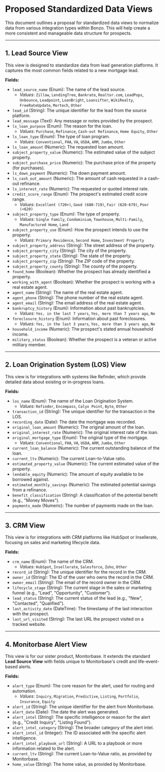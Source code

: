 # Proposed Standardized Data Views

This document outlines a proposal for standardized data views to normalize data from various integration types within Bonzo. This will help create a more consistent and manageable data structure for prospects.

---

## 1. Lead Source View

This view is designed to standardize data from lead generation platforms. It captures the most common fields related to a new mortgage lead.

**Fields:**

-   `lead_source_name` (Enum): The name of the lead source.
    -   *Values*: `Zillow`, `LendingTree`, `Bankrate`, `Realtor.com`, `LeadPops`, `Unbounce`, `Leadpoint`, `LoanBright`, `Loansifter`, `WikiRealty`, `FreeRateUpdate`, `Mortech`, `Other`
-   `lead_id` (String): The unique identifier for the lead from the source platform.
-   `lead_message` (Text): Any message or notes provided by the prospect.
-   `ls_loan_purpose` (Enum): The reason for the loan.
    -   *Values*: `Purchase`, `Refinance`, `Cash-out Refinance`, `Home Equity`, `Other`
-   `ls_loan_type` (Enum): The type of loan program.
    -   *Values*: `Conventional`, `FHA`, `VA`, `USDA`, `ARM`, `Jumbo`, `Other`
-   `ls_loan_amount` (Numeric): The requested loan amount.
-   `subject_property_value` (Numeric): The estimated value of the subject property.
-   `subject_purchase_price` (Numeric): The purchase price of the property (for purchases).
-   `ls_down_payment` (Numeric): The down payment amount.
-   `ls_cash_out_amount` (Numeric): The amount of cash requested in a cash-out refinance.
-   `ls_interest_rate` (Numeric): The requested or quoted interest rate.
-   `credit_score_range` (Enum): The prospect's estimated credit score range.
    -   *Values*: `Excellent (720+)`, `Good (680-719)`, `Fair (620-679)`, `Poor (<620)`
-   `subject_property_type` (Enum): The type of property.
    -   *Values*: `Single Family`, `Condominium`, `Townhouse`, `Multi-Family`, `Manufactured Home`, `Land`
-   `subject_property_use` (Enum): How the prospect intends to use the property.
    -   *Values*: `Primary Residence`, `Second Home`, `Investment Property`
-   `subject_property_address` (String): The street address of the property.
-   `subject_property_city` (String): The city of the property.
-   `subject_property_state` (String): The state of the property.
-   `subject_property_zip` (String): The ZIP code of the property.
-   `subject_property_county` (String): The county of the property.
-   `found_home` (Boolean): Whether the prospect has already identified a property.
-   `working_with_agent` (Boolean): Whether the prospect is working with a real estate agent.
-   `agent_name` (String): The name of the real estate agent.
-   `agent_phone` (String): The phone number of the real estate agent.
-   `agent_email` (String): The email address of the real estate agent.
-   `bankruptcy_history` (Enum): Information about past bankruptcies.
    -   *Values*: `Yes, in the last 7 years`, `Yes, more than 7 years ago`, `No`
-   `foreclosure_history` (Enum): Information about past foreclosures.
    -   *Values*: `Yes, in the last 3 years`, `Yes, more than 3 years ago`, `No`
-   `household_income` (Numeric): The prospect's stated annual household income.
-   `military_status` (Boolean): Whether the prospect is a veteran or active military member.

---

## 2. Loan Origination System (LOS) View

This view is for integrations with systems like Refinder, which provide detailed data about existing or in-progress loans.

**Fields:**

-   `los_name` (Enum): The name of the Loan Origination System.
    -   *Values*: `Refinder`, `Encompass`, `Calyx Point`, `Byte`, `Other`
-   `transaction_id` (String): The unique identifier for the transaction in the LOS.
-   `recording_date` (Date): The date the mortgage was recorded.
-   `original_loan_amount` (Numeric): The original amount of the loan.
-   `original_interest_rate` (Numeric): The original interest rate of the loan.
-   `original_mortgage_type` (Enum): The original type of the mortgage.
    -   *Values*: `Conventional`, `FHA`, `VA`, `USDA`, `ARM`, `Jumbo`, `Other`
-   `current_loan_balance` (Numeric): The current outstanding balance of the loan.
-   `current_ltv` (Numeric): The current Loan-to-Value ratio.
-   `estimated_property_value` (Numeric): The current estimated value of the property.
-   `lendable_equity` (Numeric): The amount of equity available to be borrowed against.
-   `estimated_monthly_savings` (Numeric): The estimated potential savings from a refinance.
-   `benefit_classification` (String): A classification of the potential benefit (e.g., "Money Moves").
-   `payments_made` (Numeric): The number of payments made on the loan.

---

## 3. CRM View

This view is for integrations with CRM platforms like HubSpot or Insellerate, focusing on sales and marketing lifecycle data.

**Fields:**

-   `crm_name` (Enum): The name of the CRM.
    -   *Values*: `HubSpot`, `Insellerate`, `Salesforce`, `Zoho`, `Other`
-   `record_id` (String): The unique identifier for the record in the CRM.
-   `owner_id` (String): The ID of the user who owns the record in the CRM.
-   `owner_email` (String): The email of the record owner in the CRM.
-   `lifecycle_stage` (String): The current stage in the sales or marketing funnel (e.g., "Lead", "Opportunity", "Customer").
-   `lead_status` (String): The current status of the lead (e.g., "New", "Contacted", "Qualified").
-   `last_activity_date` (DateTime): The timestamp of the last interaction with the prospect.
-   `last_url_visited` (String): The last URL the prospect visited on a tracked website.

---

## 4. Monitorbase Alert View

This view is for our sister product, Monitorbase. It extends the standard **Lead Source View** with fields unique to Monitorbase's credit and life-event-based alerts.

**Fields:**

-   `alert_type` (Enum): The core reason for the alert, used for routing and automation.
    -   *Values*: `Inquiry`, `Migration`, `Predictive`, `Listing`, `Portfolio`, `Insurance`, `Equity`
-   `alert_id` (String): The unique identifier for the alert from Monitorbase.
-   `alert_date` (Date): The date the alert was generated.
-   `alert_intel` (String): The specific intelligence or reason for the alert (e.g., "Credit Inquiry", "Listing Found").
-   `alert_intel_category` (String): The broader category of the alert intel.
-   `alert_intel_id` (Integer): The ID associated with the specific alert intelligence.
-   `alert_intel_playbook_url` (String): A URL to a playbook or more information related to the alert.
-   `current_ltv` (String): The current Loan-to-Value ratio, as provided by Monitorbase.
-   `home_value` (String): The home value, as provided by Monitorbase.
